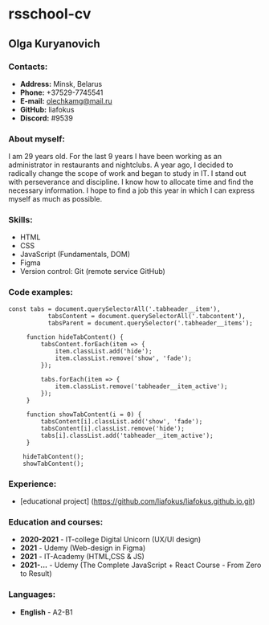 # rsschool-cv

## Olga Kuryanovich

### Contacts:
+ **Address:** Minsk, Belarus
+ **Phone:** +37529-7745541
+ **E-mail:** olechkamg@mail.ru
+ **GitHub:** liafokus
+ **Discord:** #9539


### About myself:
I am 29 years old. For the last 9 years I have been working as an administrator in restaurants and nightclubs. A year ago, I decided to radically change the scope of work and began to study in IT.
I stand out with perseverance and discipline. I know how to allocate time and find the necessary information. I hope to find a job this year in which I can express myself as much as possible.


### Skills:
+ HTML
+ CSS
+ JavaScript (Fundamentals, DOM)
+ Figma
+ Version control: Git (remote service GitHub)


### Code examples:
``` 
const tabs = document.querySelectorAll('.tabheader__item'),
           tabsContent = document.querySelectorAll('.tabcontent'),
           tabsParent = document.querySelector('.tabheader__items');

     function hideTabContent() {
         tabsContent.forEach(item => {
             item.classList.add('hide');
             item.classList.remove('show', 'fade');
         });

         tabs.forEach(item => {
             item.classList.remove('tabheader__item_active');
         });
     }

     function showTabContent(i = 0) {
         tabsContent[i].classList.add('show', 'fade');
         tabsContent[i].classList.remove('hide');
         tabs[i].classList.add('tabheader__item_active');
     }

    hideTabContent();
    showTabContent();
```

### Experience:
+ [educational project] (https://github.com/liafokus/liafokus.github.io.git)


### Education and courses:
+ **2020-2021** - IT-college Digital Unicorn (UX/UI design)
+ **2021** - Udemy (Web-design in Figma)
+ **2021** - IT-Academy (HTML,CSS & JS)
+ **2021-...** - Udemy (The Complete JavaScript + React Course - From Zero to Result)


### Languages:
+ **English** - A2-B1



